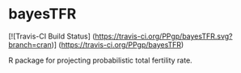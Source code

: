 # bayesTFR

[![Travis-CI Build Status] (https://travis-ci.org/PPgp/bayesTFR.svg?branch=cran)] (https://travis-ci.org/PPgp/bayesTFR)

R package for projecting probabilistic total fertility rate. 



